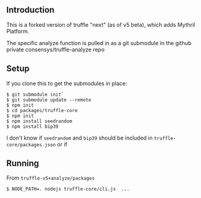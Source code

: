 Introduction
------------

This is a forked version of truffle "next" (as of v5 beta), which adds Mythril Platform.

The specific analyze function is pulled in as a git submodule in the github private consensys/truffle-analyze repo

Setup
-----

If you clone this to get the submodules in place:

```console
$ git submodule init`
$ git submodule update --remote
$ npm init
$ cd packages/truffle-core
$ npm init
$ npm install seedrandom
$ npm install bip39
```

I don't know if `seedrandom` and `bip39` should be included in
`truffle-core/packages.json` or if


Running
-------

From `truffle-v5+analyze/packages`

```
$ NODE_PATH=. nodejs truffle-core/cli.js  ...
```
